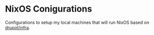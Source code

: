 # NixOS Conigurations

Configurations to setup my local machines that will run NixOS based on
[drupol/infra](https://github.com/drupol/infra).
